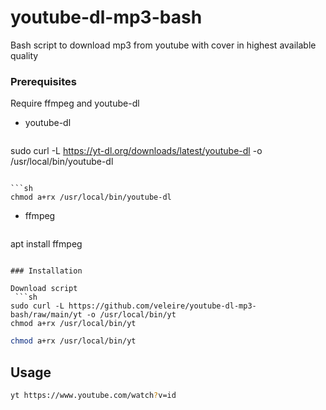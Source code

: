 # youtube-dl-mp3-bash
Bash script to download mp3 from youtube with cover in highest available quality



### Prerequisites

Require ffmpeg and youtube-dl

* youtube-dl
  ```sh
sudo curl -L https://yt-dl.org/downloads/latest/youtube-dl -o /usr/local/bin/youtube-dl
  ```
  
  ```sh
chmod a+rx /usr/local/bin/youtube-dl
  ```
  
* ffmpeg
  ```sh
apt install ffmpeg
  ```

### Installation

Download script
   ```sh
sudo curl -L https://github.com/veleire/youtube-dl-mp3-bash/raw/main/yt -o /usr/local/bin/yt
chmod a+rx /usr/local/bin/yt
   ```

   ```sh
chmod a+rx /usr/local/bin/yt
   ```
## Usage

   ```sh
yt https://www.youtube.com/watch?v=id
   ```
	 

